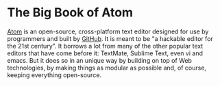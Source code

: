 # The Big Book of Atom

[Atom][atom] is an open-source, cross-platform text editor designed for use by programmers and built by [GitHub][github]. It is meant to be "a hackable editor for the 21st century". It borrows a lot from many of the other popular text editors that have come before it: TextMate, Sublime Text, even vi and emacs. But it does so in an unique way by building on top of Web technologies, by making things as modular as possible and, of course, keeping everything open-source.

[atom]: https://atom.io
[github]: https://github.com
